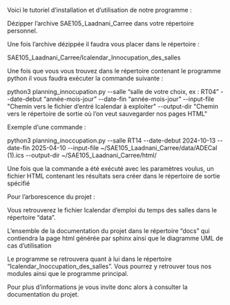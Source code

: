 Voici le tutoriel d’installation et d’utilisation de notre programme : 

Dézipper l’archive SAE105_Laadnani_Carree dans votre répertoire personnel.


 Une fois l’archive dézippée il faudra vous placer dans le répertoire : 

SAE105_Laadnani_Carree/Icalendar_Innocupation_des_salles

Une fois que vous vous trouvez dans le répertoire contenant le programme python il vous faudra exécuter la commande suivante :

python3 planning_innocupation.py --salle “salle de votre choix, ex : RT04”  --date-debut “année-mois-jour” --date-fin “année-mois-jour” --input-file "Chemin  vers le fichier d’entré Icalendar à exploiter" --output-dir "Chemin vers le répertoire de sortie où l’on veut sauvegarder nos pages HTML"

Exemple d’une commande : 

python3 planning_inoccupation.py --salle RT14 --date-debut 2024-10-13 --date-fin 2025-04-10 --input-file ~/SAE105_Laadnani_Carree/data/ADECal (1).ics --output-dir ~/SAE105_Laadnani_Carree/html/

Une fois que la commande a été exécuté avec les paramètres voulus, un fichier HTML contenant les résultats sera créer dans le répertoire de sortie spécifié





Pour l’arborescence du projet : 

Vous retrouverez le fichier Icalendar d’emploi du temps des salles dans le répertoire “data”.

L’ensemble de la documentation du projet dans le répertoire “docs” qui contiendra la page html générée par sphinx ainsi que le diagramme UML de cas d’utilisation

Le programme se retrouvera quant à lui dans le répertoire  “Icalendar_Inoccupation_des_salles”. Vous pourrez y retrouver tous nos modules ainsi que le programme principal.

Pour plus d’informations je vous invite donc alors à consulter la documentation du projet.
